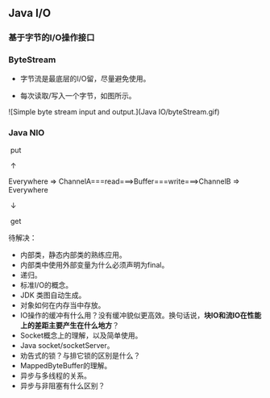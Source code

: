 ## Java I/O

### 基于字节的I/O操作接口

### ByteStream

* 字节流是最底层的I/O留，尽量避免使用。

* 每次读取/写入一个字节，如图所示。

![Simple byte stream input and output.](Java IO/byteStream.gif)





### Java NIO

​							 	 put

​							   	 ↑

Everywhere  => ChannelA===read===>Buffer===write===>ChannelB => Everywhere

​							    	↓

​							 	 get





待解决：

* 内部类，静态内部类的熟练应用。
* 内部类中使用外部变量为什么必须声明为final。
* 递归。
* 标准I/O的概念。
* JDK 类图自动生成。
* 对象如何在内存当中存放。
* IO操作的缓冲有什么用？没有缓冲貌似更高效。换句话说，**块IO和流IO在性能上的差距主要产生在什么地方**？
* Socket概念上的理解，以及简单使用。
* Java socket/socketServer。
* 劝告式的锁？与排它锁的区别是什么？
* MappedByteBuffer的理解。
* 异步与多线程的关系。
* 异步与非阻塞有什么区别？